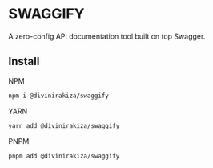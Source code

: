 # SWAGGIFY
A zero-config API documentation tool built on top Swagger. <br>

## Install
NPM
```bash
npm i @divinirakiza/swaggify
```
YARN
```bash
yarn add @divinirakiza/swaggify
```
PNPM
```bash
pnpm add @divinirakiza/swaggify
```

